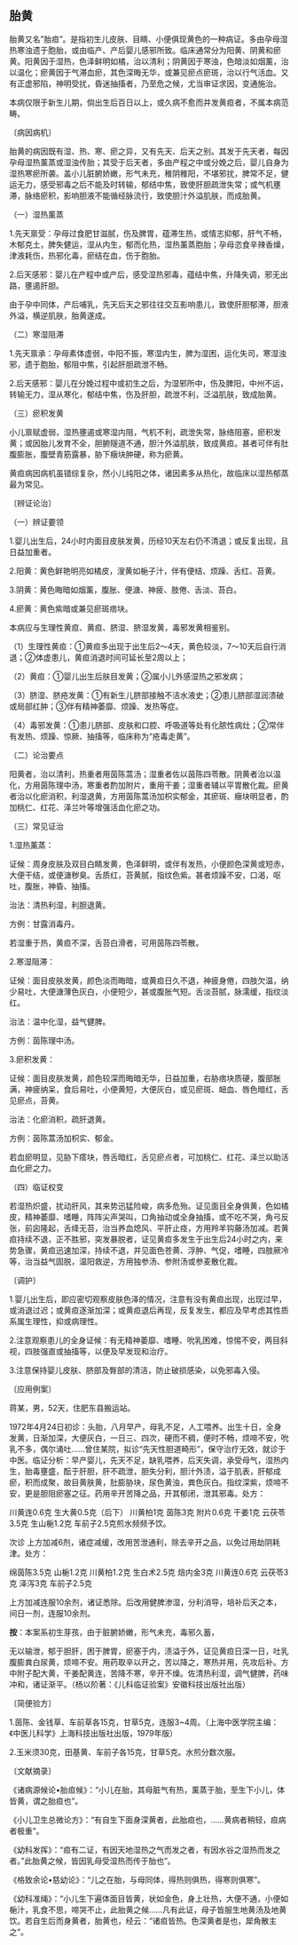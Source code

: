 ## 胎黄

胎黄又名”胎疸”。是指初生儿皮肤、目睛、小便俱现黄色的一种病证。多由孕母湿热寒浊遗于胞胎，或由临产、产后婴儿感邪所致。临床通常分为阳黄、阴黄和瘀黄。阳黄因于湿热，色泽鲜明如橘，治以清利；阴黄因于寒浊，色暗淡如烟薰，治以温化；瘀黄因于气滞血瘀，其色深晦无华，或兼见瘀点瘀斑，治以行气活血。又有正虚邪陷，神明受扰，昏迷抽搐者，乃至危之候，尤当审证求因，变通施治。

本病仅限于新生儿期，倘出生后百日以上，或久病不愈而并发黄疸者，不属本病范畴。

〔病因病机〕

胎黄的病因既有湿、热、寒、瘀之异，又有先天、后天之别。其发于先天者，每因孕母湿热薰蒸或湿浊传胎；其受于后天者，多由产程之中或分娩之后，婴儿自身为湿热寒瘀所袭。盖小儿脏腑娇嫩，形气未充，稚阴稚阳，不堪邪扰，脾常不足，健运无力，感受邪毒之后不能及时转输，郁结中焦，致使肝胆疏泄失常；或气机壅滞，脉络瘀积，影响胆液不能循经脉流行，致使胆汁外溢肌肤，而成胎黄。

（一）湿热薰蒸

1.先天禀受：孕母过食肥甘滋腻，伤及脾胃，蕴滞生热，或情志抑郁，肝气不畅，木郁克土，脾失健运，湿从内生，郁而化热，湿热薰蒸胞胎；孕母恣食辛辣香燥，津液耗伤，热邪化毒，瘀结在血，伤于胞胎。

2.后天感邪：婴儿在产程中或产后，感受湿热邪毒，蕴结中焦，升降失调，邪无出路，壅遏肝胆。

由于孕中同体，产后哺乳，先天后天之邪往往交互影响患儿，致使肝胆郁滞，胆液外溢，横逆肌肤，胎黄遂成。

（二）寒湿阻滞

1.先天禀承：孕母素体虚弱，中阳不振，寒湿内生，脾为湿困，运化失司，寒湿浊邪，遗于胞胎，郁阻中焦，引起肝胆疏泄不畅。

2.后天感邪：婴儿在分娩过程中或初生之后，为湿邪所中，伤及脾阳，中州不运，转输无力，湿从寒化，郁结中焦，伤及肝胆，疏泄不利，泛溢肌肤，致成胎黄。

（三）瘀积发黄

小儿禀赋虚弱，湿热壅遏或寒湿内阻，气机不利，疏泄失常，脉络阻塞，瘀积发黄；或因胎儿发育不全，胆腑隧道不通，胆汁外溢肌肤，致成黄疸。甚者可伴有肚腹膨胀，腹壁青筋露暴，胁下癥块肿硬，称为瘀黄。

黄疸病因病机虽错综复杂，然小儿纯阳之体，诸因素多从热化，故临床以湿热郁蒸最为常见。

〔辨证论治〕

（一）辨证要领

1.婴儿出生后，24小时内面目皮肤发黄，历经10天左右仍不清退；或反复出现，且日益加重者。

2.阳黄：黄色鲜艳明亮如橘皮，溲黄如梔子汁，伴有便结、烦躁、舌红、苔黄。

3.阴黄：黄色晦暗如烟薰，腹胀、便溏、神疲、肢倦、舌淡、苔白。

4.瘀黄：黄色紫暗或兼见瘀斑痞块。

本病应与生理性黄疸、黄疸、脐湿、脐湿发黄，毒邪发黄相鉴别。

（1）生理性黄疸：①黄疸多出现于出生后2〜4天，黄色较淡，7〜10天后自行消退；②体虚患儿，黄疸消退时间可延长至2周以上；

（2）黄疸：①婴儿出生后肤目发黄；②属小儿外感湿热之邪发病；

（3）脐湿、脐疮发黄：①有新生儿脐部接触不洁水液史；②患儿脐部湿润溃破或局部红肿；③伴有精神萎靡、烦躁、发热等症。

（4）毒邪发黄：①患儿脐部、皮肤和口腔、呼吸道等处有化脓性病灶；②常伴有发热、烦躁、惊厥、抽搐等，临床称为“疮毒走黄”。

（二）论治要点

阳黄者，治以清利，热重者用茵陈蒿汤；湿重者佐以茵陈四苓散。阴黄者治以温化，方用茵陈理中汤，寒重者酌加附片，重用干姜；湿重者辅以平胃散化裁。瘀黄者治以化瘀消积，利湿退黄，方用茵陈蒿汤加枳实郁金，其瘀斑、癥块明显者，酌加桃仁、红花、泽兰叶等增强活血化瘀之功。

（三）常见证治

1.湿热薰蒸：

证候：周身皮肤及双目白睛发黄，色泽鲜明，或伴有发热，小便颜色深黄或短赤，大便干结，或便溏秽臭。舌质红，苔黄腻，指纹色紫。甚者烦躁不安，口渴，呕吐，腹胀，神昏、抽搐。

治法：清热利湿，利胆退黄。

方例：甘露消毒丹。

若湿重于热，黄疸不深，舌苔白滑者，可用茵陈四苓散。

2.寒湿阻滞：

证候：面目皮肤发黄，颜色淡而晦暗，或黄疸日久不退，神疲身倦，四肢欠温，纳少易吐，大便溏薄色灰白，小便短少，甚或腹胀气短。舌淡苔腻，脉濡缓，指纹淡红。

治法：温中化湿，益气健脾。

方例：茵陈理中汤。

3.瘀积发黄：

证候：面目皮肤发黄，颜色较深而晦暗无华，日益加重，右胁痞块质硬，腹部胀满，神疲纳呆，食后易吐，小便黄短，大便灰白，或见瘀斑、衄血、唇色暗红，舌见瘀点，苔黄。

治法：化瘀消积，疏肝退黄。

方例：茵陈蒿汤加枳实、郁金。

若血瘀明显，见胁下瘩块，唇舌暗红，舌见瘀点者，可加桃仁、红花、泽兰以助活血化瘀之力。

（四）临证权变

若湿热炽盛，扰动肝风，其来势迅猛险峻，病多危殆。证见面目全身俱黄，色如橘皮，精神萎靡、嗜睡，阵阵尖声哭叫，口角抽动或全身抽搐，或不吃不哭，角弓反张，前囟隆起，舌绛无苔，治当养血熄风、平肝止痉，方用羚羊钩藤汤加减。若黄疸持续不退，正不胜邪，突发暴脱者，证见黄疸多发生于出生后24小时之内，来势急骤，黄疸迅速加深，持续不退，并见面色苍黄、浮肿、气促，嗜睡，四肢厥冷等，治当益气固脱，温阳救逆，方用独参汤、参附汤或参麦散化裁。

〔调护〕

1.婴儿出生后，即应密切观察皮肤色泽的情况，注意有没有黄疸出现，出现过早，或消退过迟；或黄疸逐渐加深；或黄疸退后再现，反复发生，都应及早考虑其性质系属生理性，抑或病理性。

2.注意观察患儿的全身证候：有无精神萎靡、嗜睡、吮乳困难，惊惕不安，两目斜视，四肢强直或抽搐等，以便及早发现和治疗。

3.注意保持婴儿皮肤、脐部及臀部的清洁，防止破损感染，以免邪毒入侵。

〔应用例案〕

蒋某，男，52天，住肥东县搬运站。

1972年4月24日初诊：头胎，八月早产，母乳不足，人工喂养。出生十日，全身发黄，日渐加深，大便灰白，一日三、四次，硬而不稠，便时不畅，烦啼不安，吮乳不多，偶尔涌吐……曾住某院，拟诊“先天性胆道畸形”，保守治疗无效，就诊于中医。临证分析：早产婴儿，先天不足，缺乳喂养，后天失调，承受母气，湿热内生，胎毒壅盛，酝于肝胆，肝不疏泄，胆失分利，胆汁外渍，溢于肌表，肝郁成瘀，积而成聚，故目黄肤黄，肚膨胁块，尿色黄浊，粪色灰白。指纹深紫，烦啼不安，更是胆阻瘀塞之征。药用辛开苦降之品，开其郁闭，泄其邪毒。处方：

川黄连0.6克  生大黄0.5克（后下）  川黄柏1克  茵陈3克  附片0.6克  干姜1克  云茯苓3.5克  生山梔1.2克  车前子2.5克煎水频频予饮。

次诊  上方加减6剂，诸症减缓，改用苦泄通利，除去辛开之品，以免过用劫阴耗津。处方：

绵茵陈3.5克  山梔1.2克  川黄柏1.2克  生白术2.5克  焙内金3克  川黄连0.6克  云茯苓3克  泽泻3克  车前子2.5克

上方加减连服10余剂，诸证悉除。后改用健脾渗湿，分利消导，培补后天之本，间日一剂，连服10余剂。

**按**：本案系初生芽孩，由于脏腑娇嫩，形气未充，毒邪久蓄，

无以输泄，郁于胆肝，困于脾胃，瘀塞于内，渍溢于外，证见黄疸日深一日，吐乳腹膨粪白尿黄，烦啼不安。用药取辛以开之，苦以降之，寒热并用，先攻后补。方中附子配大黄，干姜配黄连，苦降不寒，辛开不燥。佐清热利湿，调气健脾，药味冲和，诸证渐平。（杨以阶著：《儿科临证验案》安徽科技出版社出版）

〔简便验方〕

1.茵陈、金钱草、车前草各15克，甘草5克，连服3~4周。（上海中医学院主编：《中医儿科学》上海科技出版社出版，1979年版）

2.玉米须30克，田基黄、车前子各15克，甘草5克。水煎分数次服。

〔文献摘录〕

《诸病源候论•胎疸候》：“小儿在胎，其母脏气有热，薰蒸于胎，至生下小儿，体皆黄，谓之胎疸也”。

《小儿卫生总微论方》：“有自生下面身深黄者，此胎疸也，……黄病者稍轻，疸病者极重”。

《幼科发挥》：“疸有二证，有因天地湿热之气而发之者，有因水谷之湿热而发之者。”此胎黄之候，皆因乳母受湿热而传于胎也”。

《格致余论•慈幼论》：“儿之在胎，与母同体，得热则俱热，得寒则俱寒”。

《幼科准绳》：“小儿生下遍体面目皆黄，状如金色，身上壮热，大便不通，小便如梔汁，乳食不思，啼哭不止，此胎黄之候……凡有此证，母子皆服生地黄汤及地黄饮。若自生后而身黄者，胎黄也，经云：“诸疸皆热。色深黄者是也，犀角散主之”。
